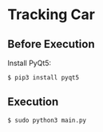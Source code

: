 # Tracking Car

## Before Execution
Install PyQt5:
```linux
$ pip3 install pyqt5
```

## Execution
```linux
$ sudo python3 main.py
```